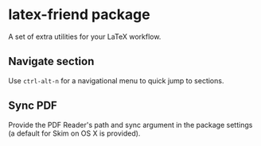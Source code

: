 # latex-friend package

A set of extra utilities for your LaTeX workflow.

## Navigate section

Use `ctrl-alt-n` for a navigational menu to quick jump to sections.

## Sync PDF

Provide the PDF Reader's path and sync argument in the package settings (a default for Skim on OS X is provided).
